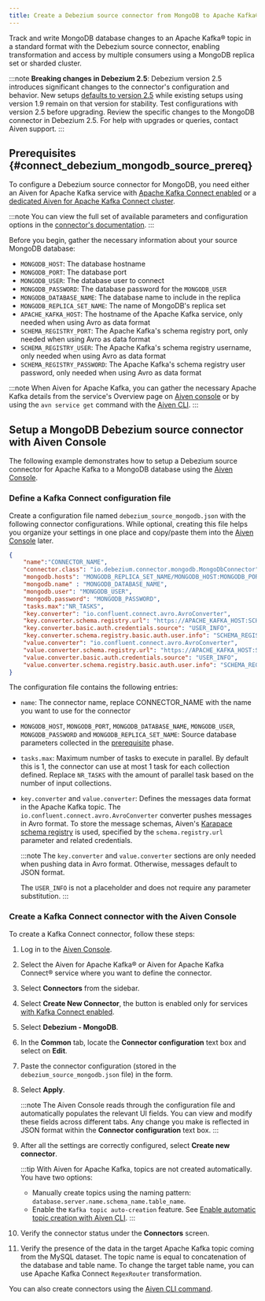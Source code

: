 ```yaml
---
title: Create a Debezium source connector from MongoDB to Apache Kafka®
---
```


Track and write MongoDB database changes to an Apache Kafka® topic in a standard format with the Debezium source connector, enabling transformation and access by multiple consumers using a MongoDB replica set or sharded cluster.

:::note
**Breaking changes in Debezium 2.5**:
Debezium version 2.5 introduces significant changes to the connector's configuration
and behavior. New setups [defaults to version 2.5](https://debezium.io/releases/2.5/release-notes)
while existing setups using version 1.9 remain on that version for stability.
Test configurations with version 2.5 before upgrading. Review the specific
changes to the MongoDB connector in Debezium 2.5.
For help with upgrades or queries, contact Aiven support.
:::

## Prerequisites {#connect_debezium_mongodb_source_prereq}

To configure a Debezium source connector for MongoDB, you need either an
Aiven for Apache Kafka service with [Apache Kafka Connect enabled](enable-connect) or
a [dedicated Aiven for Apache Kafka Connect cluster](/docs/products/kafka/kafka-connect/get-started#apache_kafka_connect_dedicated_cluster).

:::note
You can view the full set of available parameters and configuration
options in the [connector's
documentation](https://debezium.io/docs/connectors/mongodb/).
:::

Before you begin, gather the necessary information about your source MongoDB database:

-   `MONGODB_HOST`: The database hostname
-   `MONGODB_PORT`: The database port
-   `MONGODB_USER`: The database user to connect
-   `MONGODB_PASSWORD`: The database password for the `MONGODB_USER`
-   `MONGODB_DATABASE_NAME`: The database name to include in the replica
-   `MONGODB_REPLICA_SET_NAME`: The name of MongoDB's replica set
-   `APACHE_KAFKA_HOST`: The hostname of the Apache Kafka service, only
    needed when using Avro as data format
-   `SCHEMA_REGISTRY_PORT`: The Apache Kafka's schema registry port,
    only needed when using Avro as data format
-   `SCHEMA_REGISTRY_USER`: The Apache Kafka's schema registry
    username, only needed when using Avro as data format
-   `SCHEMA_REGISTRY_PASSWORD`: The Apache Kafka's schema registry user
    password, only needed when using Avro as data format

:::note
When Aiven for Apache Kafka, you can gather the necessary Apache Kafka
details from the service's Overview page on  [Aiven
console](https://console.aiven.io/)  or by using the `avn service get` command with
the [Aiven CLI](/docs/tools/cli/service-cli#avn_service_get).
:::

## Setup a MongoDB Debezium source connector with Aiven Console

The following example demonstrates how to setup a Debezium source
connector for Apache Kafka to a MongoDB database using the [Aiven
Console](https://console.aiven.io/).

### Define a Kafka Connect configuration file

Create a configuration file named `debezium_source_mongodb.json` with the following
connector configurations. While optional, creating this file helps you organize your
settings in one place and copy/paste them into the
[Aiven Console](https://console.aiven.io/) later.

```json
{
    "name":"CONNECTOR_NAME",
    "connector.class": "io.debezium.connector.mongodb.MongoDbConnector",
    "mongodb.hosts": "MONGODB_REPLICA_SET_NAME/MONGODB_HOST:MONGODB_PORT",
    "mongodb.name" : "MONGODB_DATABASE_NAME",
    "mongodb.user": "MONGODB_USER",
    "mongodb.password": "MONGODB_PASSWORD",
    "tasks.max":"NR_TASKS",
    "key.converter": "io.confluent.connect.avro.AvroConverter",
    "key.converter.schema.registry.url": "https://APACHE_KAFKA_HOST:SCHEMA_REGISTRY_PORT",
    "key.converter.basic.auth.credentials.source": "USER_INFO",
    "key.converter.schema.registry.basic.auth.user.info": "SCHEMA_REGISTRY_USER:SCHEMA_REGISTRY_PASSWORD",
    "value.converter": "io.confluent.connect.avro.AvroConverter",
    "value.converter.schema.registry.url": "https://APACHE_KAFKA_HOST:SCHEMA_REGISTRY_PORT",
    "value.converter.basic.auth.credentials.source": "USER_INFO",
    "value.converter.schema.registry.basic.auth.user.info": "SCHEMA_REGISTRY_USER:SCHEMA_REGISTRY_PASSWORD"
}
```

The configuration file contains the following entries:

-   `name`: The connector name, replace CONNECTOR_NAME with the name you
    want to use for the connector

-   `MONGODB_HOST`, `MONGODB_PORT`, `MONGODB_DATABASE_NAME`,
    `MONGODB_USER`, `MONGODB_PASSWORD` and `MONGODB_REPLICA_SET_NAME`:
    Source database parameters collected in the
    [prerequisite](/docs/products/kafka/kafka-connect/howto/debezium-source-connector-mongodb#connect_debezium_mongodb_source_prereq)
    phase.

-   `tasks.max`: Maximum number of tasks to execute in parallel. By
    default this is 1, the connector can use at most 1 task for each
    collection defined. Replace `NR_TASKS` with the amount of parallel
    task based on the number of input collections.

-   `key.converter` and `value.converter`: Defines the messages data
    format in the Apache Kafka topic. The
    `io.confluent.connect.avro.AvroConverter` converter pushes messages
    in Avro format. To store the message schemas, Aiven's
    [Karapace schema registry](https://github.com/Aiven-Open/karapace) is used,
    specified by the `schema.registry.url` parameter and related credentials.

    :::note
    The `key.converter` and `value.converter` sections are only needed
    when pushing data in Avro format. Otherwise, messages default to JSON format.

    The `USER_INFO` is not a placeholder and does not require any parameter substitution.
    :::

### Create a Kafka Connect connector with the Aiven Console

To create a Kafka Connect connector, follow these steps:

1.  Log in to the [Aiven Console](https://console.aiven.io/).

1.  Select the Aiven for Apache Kafka® or Aiven for Apache Kafka Connect® service where
    you want to define the connector.

1.  Select **Connectors** from the sidebar.

1.  Select **Create New Connector**, the button is enabled only for
    services
    [with Kafka Connect enabled](enable-connect).

1.  Select **Debezium - MongoDB**.

1.  In the **Common** tab, locate the **Connector configuration** text
    box and select on **Edit**.

1.  Paste the connector configuration (stored in the
    `debezium_source_mongodb.json` file) in the form.

1.  Select **Apply**.

    :::note
    The Aiven Console reads through the configuration file and automatically populates
    the relevant UI fields. You can view and modify these fields across
    different tabs. Any change you make is reflected in JSON format
    within the **Connector configuration** text box.
    :::

1. After all the settings are correctly configured, select **Create new
   connector**.

   :::tip
   With Aiven for Apache Kafka, topics are not created automatically. You have two options:

   - Manually create topics using the naming pattern: `database.server.name.schema_name.table_name`.
   - Enable the `Kafka topic auto-creation` feature.
     See [Enable automatic topic creation with Aiven CLI](/docs/products/kafka/howto/create-topics-automatically#enable-automatic-topic-creation-with-aiven-cli).
   :::

1. Verify the connector status under the **Connectors** screen.

1. Verify the presence of the data in the target Apache Kafka topic
   coming from the MySQL dataset. The topic name is equal to
   concatenation of the database and table name. To change
   the target table name, you can use Apache Kafka Connect
   `RegexRouter` transformation.

You can also create connectors using the
[Aiven CLI command](/docs/tools/cli/service/connector#avn_service_connector_create).

